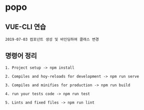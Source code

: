 # popo

## VUE-CLI 연습
```
2019-07-03 컴포넌트 생성 및 바인딩하여 클래스 변경 
```

## 명령어 정리
```
1. Project setup -> npm install

2. Compiles and hoy-reloads for development -> npm run serve 

3. Compiles and minifies for production -> npm run build

4. run your tests code -> npm run test

5. Lints and fixed files -> npm run lint
```




